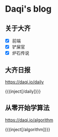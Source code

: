 # Daqi's blog

## 关于大齐
 - [x] 前端
 - [x] 铲屎官
 - [x] 炉石传说

## 大齐日报
https://daqi.io/daily

{{{inject[/daily]}}}

## 从零开始学算法
https://daqi.io/algorithm

{{{inject[/algorithm]}}}